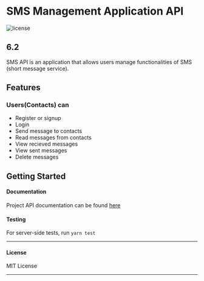# SMS Management Application API

![license](https://img.shields.io/github/license/mashape/apistatus.svg)

## 6.2

SMS API is an application that allows users manage functionalities of SMS (short message service).

## Features

### Users(Contacts) can
* Register or signup
* Login
* Send message to contacts
* Read messages from contacts
* View recieved messages
* View sent messages
* Delete messages

## Getting Started

#### Documentation
Project API documentation can be found [here](https://documenter.getpostman.com/view/2831495/S1Lx1oTA)

#### Testing

For server-side tests, run `yarn test`

---

#### License

MIT License

---
